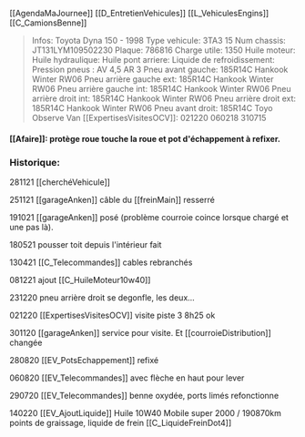 [[AgendaMaJournee]] [[D_EntretienVehicules]] [[L_VehiculesEngins]] [[C_CamionsBenne]]

> Infos: Toyota Dyna 150 - 1998
Type vehicule: 3TA3 15
Num chassis: JT131LYM109502230
Plaque: 786816
Charge utile: 1350
Huile moteur:
Huile hydraulique:
Huile pont arriere:
Liquide de refroidissement:
Pression pneus : AV 4,5 AR 3
Pneu avant gauche: 185R14C Hankook Winter RW06
Pneu arrière gauche ext: 185R14C Hankook Winter RW06
Pneu arrière gauche int: 185R14C Hankook Winter RW06
Pneu arrière droit int: 185R14C Hankook Winter RW06
Pneu arrière droit ext: 185R14C Hankook Winter RW06
Pneu avant droit: 185R14C Toyo Observe Van
[[ExpertisesVisitesOCV]]: 021220 060218 310715
   
#### [[Afaire]]: protège roue touche la roue et pot d'échappement à refixer.

### Historique:
281121 [[cherchéVehicule]]

251121 [[garageAnken]] câble du [[freinMain]] resserré

191021 [[garageAnken]] posé (problème courroie coince lorsque chargé et une pas là). 

180521 pousser toit depuis l'intérieur fait

130421 [[C_Telecommandes]] cables rebranchés

081221 ajout [[C_HuileMoteur10w40]]

231220 pneu arrière droit se degonfle, les deux...

021220 [[ExpertisesVisitesOCV]] visite piste 3 8h25 ok

301120 [[garageAnken]] service pour visite. Et [[courroieDistribution]] changée

280820 [[EV_PotsEchappement]] refixé 

060820 [[EV_Telecommandes]] avec flèche en haut pour lever

290720 [[EV_Telecommandes]] benne oxydée, ports limés refonctionne

140220 [[EV_AjoutLiquide]] Huile 10W40 Mobile super 2000 / 190870km points de graissage, liquide de frein [[C_LiquideFreinDot4]]

